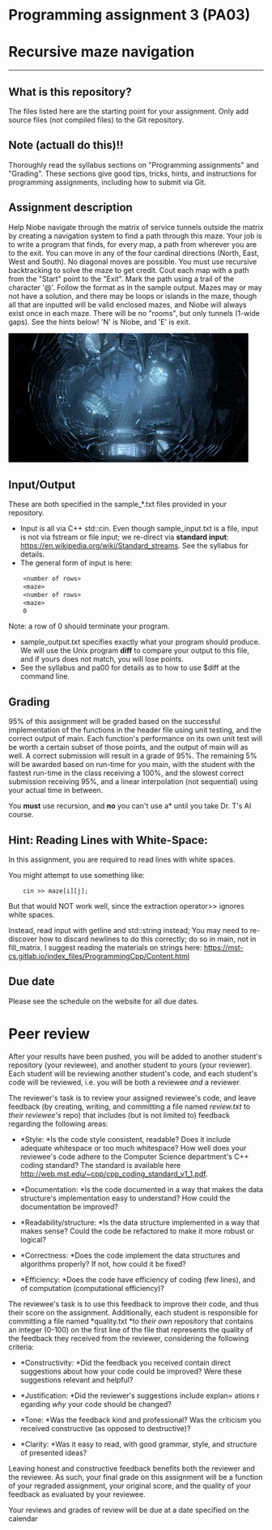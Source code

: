 Programming assignment 3 (PA03)
==============================

# Recursive maze navigation 

---

## What is this repository?
The files listed here are the starting point for your assignment. 
Only add source files (not compiled files) to the Git repository.

## Note (actuall do this)!!
Thoroughly read the syllabus sections on "Programming assignments" and "Grading".
These sections give good tips, tricks, hints, and instructions for programming assignments, including how to submit via Git.

## Assignment description
Help Niobe navigate through the matrix of service tunnels outside the matrix by creating a navigation system to find a path through this maze.
Your job is to write a program that finds, for every map, a path from wherever you are to the exit.
You can move in any of the four cardinal directions (North, East, West and South).
No diagonal moves are possible.
You must use recursive backtracking to solve the maze to get credit.
Cout each map with a path from the "Start" point to the "Exit".
Mark the path using a trail of the character '@'. 
Follow the format as in the sample output.
Mazes may or may not have a solution, and there may be loops or islands in the maze, though all that are inputted will be valid enclosed mazes, and Niobe will always exist once in each maze.
There will be no "rooms", but only tunnels (1-wide gaps).
See the hints below! 'N' is Niobe, and 'E' is exit. 

![maze](maze.png)

## Input/Output
These are both specified in the sample_*.txt files provided in your repository. 

* Input is all via C++ std::cin. Even though sample_input.txt is a file, input is not via fstream or file input; we re-direct via **standard input**: https://en.wikipedia.org/wiki/Standard_streams. See the syllabus for details.
* The general form of input is here:
```
    <number of rows>
    <maze>
    <number of rows>
    <maze>
    0
```
Note: a row of 0 should terminate your program.

* sample_output.txt specifies exactly what your program should produce. We will use the Unix program **diff** to compare your output to this file, and if yours does not match, you will lose points.
* See the syllabus and pa00 for details as to how to use $diff at the command line.

## Grading
95% of this assignment will be graded based on the successful implementation of the functions in the header file using unit testing, and the correct output of main.
Each function's performance on its own unit test will be worth a certain subset of those points, and the output of main will as well.
A correct submission will result in a grade of 95%.
The remaining 5% will be awarded based on run-time for you main, with the student with the fastest run-time in the class receiving a 100%, and the slowest correct submission receiving 95%, and a linear interpolation (not sequential) using your actual time in between.

You **must** use recursion, and **no** you can't use a* until you take Dr. T's AI course.

## Hint: Reading Lines with White-Space:

In this assignment, you are required to read lines with white spaces.

You might attempt to use something like:
```
    cin >> maze[i][j];
```
But that would NOT work well, since the extraction operator>> ignores white spaces.

Instead, read input with getline and std::string instead; 
You may need to re-discover how to discard newlines to do this correctly; do so in main, not in fill_matrix.
I suggest reading the materials on strings here: https://mst-cs.gitlab.io/index_files/ProgrammingCpp/Content.html

## Due date
Please see the schedule on the website for all due dates.

# Peer review
After your results have been pushed, you will be added to another
student's repository (your reviewee), and another student to yours
(your reviewer).  Each student will be reviewing another student's 
code, and each student's code will be reviewed, i.e. you will be both 
a reviewee *and* a reviewer.

The reviewer's task is to review your assigned reviewee's code, and 
leave feedback (by creating, writing, and committing a file named
*review.txt* to *their reviewee's* repo) that includes (but is not
limited to) feedback regarding the following areas:

   - *Style: *Is the code style consistent, readable? Does it include
   adequate whitespace or too much whitespace? How well does your
   reviewee's code adhere to the Computer Science department's C++
   coding standard? The standard is available here
   <http://web.mst.edu/~cpp/cpp_coding_standard_v1_1.pdf>.
   
   - *Documentation: *Is the code documented in a way that makes the data
   structure's implementation easy to understand? How could the documentation
   be improved?

   - *Readability/structure: *Is the data structure implemented in a way
   that makes sense? Could the code be refactored to make it more robust or
   logical?

   - *Correctness: *Does the code implement the data structures and
   algorithms properly? If not, how could it be fixed?

   - *Efficiency: *Does the code have efficiency of coding (few lines), and
   of computation (computational efficiency)?

The reviewee's task is to use this feedback to improve their code, and
thus their score on the assignment. Additionally, each student is
responsible for committing a file named *quality.txt *to *their own*
repository that contains an integer (0-100) on the first line of the
file that represents the quality of the feedback they received from
the reviewer, considering the following criteria:

   - *Constructivity: *Did the feedback you received contain direct
   suggestions about how your code could be improved? Were these suggestions
   relevant and helpful?

   - *Justification: *Did the reviewer's suggestions include explan=
ations r
   egarding *why* your code should be changed?

   - *Tone: *Was the feedback kind and professional? Was the criticism you
   received constructive (as opposed to destructive)?

   - *Clarity: *Was it easy to read, with good grammar, style, and
   structure of presented ideas?

Leaving honest and constructive feedback benefits both the reviewer and
the reviewee. As such, your final grade on this assignment will be a
function of your regraded assignment, your original score, and the 
quality of your feedback as evaluated by your reviewee.

Your reviews and grades of review will be due at a date specified on the calendar

